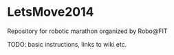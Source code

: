 LetsMove2014
============

Repository for robotic marathon organized by Robo@FIT

TODO: basic instructions, links to wiki etc.
